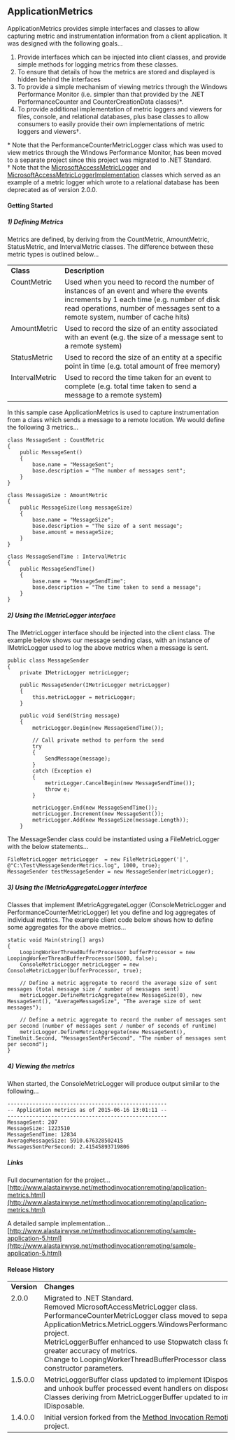 ApplicationMetrics
---
ApplicationMetrics provides simple interfaces and classes to allow capturing metric and instrumentation information from a client application.  It was designed with the following goals...

1. Provide interfaces which can be injected into client classes, and provide simple methods for logging metrics from these classes.
2. To ensure that details of how the metrics are stored and displayed is hidden behind the interfaces
3. To provide a simple mechanism of viewing metrics through the Windows Performance Monitor (i.e. simpler than that provided by the .NET PerformanceCounter and CounterCreationData classes)\*.
4. To provide additional implementation of metric loggers and viewers for files, console, and relational databases, plus base classes to allow consumers to easily provide their own implementations of metric loggers and viewers†.

\* Note that the PerformanceCounterMetricLogger class which was used to view metrics through the Windows Performance Monitor, has been moved to a separate project since this project was migrated to .NET Standard.  
† Note that the [MicrosoftAccessMetricLogger](https://github.com/alastairwyse/ApplicationMetrics/blob/1.5.0.0/ApplicationMetrics/MicrosoftAccessMetricLogger.cs) and [MicrosoftAccessMetricLoggerImplementation](https://github.com/alastairwyse/ApplicationMetrics/blob/1.5.0.0/ApplicationMetrics/MicrosoftAccessMetricLoggerImplementation.cs) classes which served as an example of a metric logger which wrote to a relational database has been deprecated as of version 2.0.0.

#### Getting Started

##### 1) Defining Metrics
Metrics are defined, by deriving from the CountMetric, AmountMetric, StatusMetric, and IntervalMetric classes.  The difference between these metric types is outlined below...

<table>
  <tr>
    <td><b>Class</b></td>
    <td><b>Description</b></td>
  </tr>
  <tr>
    <td valign="top">CountMetric</td>
    <td>Used when you need to record the number of instances of an event and where the events increments by 1 each time (e.g. number of disk read operations, number of messages sent to a remote system, number of cache hits)</td>
  </tr>
  <tr>
    <td valign="top">AmountMetric</td>
    <td>Used to record the size of an entity associated with an event (e.g. the size of a message sent to a remote system)</td>
  </tr>
  <tr>
    <td valign="top">StatusMetric</td>
    <td>Used to record the size of an entity at a specific point in time (e.g. total amount of free memory)</td>
  </tr>
  <tr>
    <td valign="top">IntervalMetric</td>
    <td>Used to record the time taken for an event to complete (e.g. total time taken to send a message to a remote system)</td>
  </tr>
</table>

In this sample case ApplicationMetrics is used to capture instrumentation from a class which sends a message to a remote location.  We would define the following 3 metrics...

    class MessageSent : CountMetric
    {
        public MessageSent()
        {
            base.name = "MessageSent";
            base.description = "The number of messages sent";
        }
    }
    
    class MessageSize : AmountMetric
    {
        public MessageSize(long messageSize)
        {
            base.name = "MessageSize";
            base.description = "The size of a sent message";
            base.amount = messageSize;
        }
    }
    
    class MessageSendTime : IntervalMetric
    {
        public MessageSendTime()
        {
            base.name = "MessageSendTime";
            base.description = "The time taken to send a message";
        }
    }

##### 2) Using the IMetricLogger interface
The IMetricLogger interface should be injected into the client class.  The example below shows our message sending class, with an instance of IMetricLogger used to log the above metrics when a message is sent.

    public class MessageSender
    {
        private IMetricLogger metricLogger;
    
        public MessageSender(IMetricLogger metricLogger)
        {
            this.metricLogger = metricLogger;
        }
    
        public void Send(String message)
        {
            metricLogger.Begin(new MessageSendTime());
    
            // Call private method to perform the send
            try
            {
                SendMessage(message);
            }
            catch (Exception e)
            {
                metricLogger.CancelBegin(new MessageSendTime());
                throw e;
            }

            metricLogger.End(new MessageSendTime());
            metricLogger.Increment(new MessageSent());
            metricLogger.Add(new MessageSize(message.Length));
        }

The MessageSender class could be instantiated using a FileMetricLogger with the below statements...

    FileMetricLogger metricLogger  = new FileMetricLogger('|', @"C:\Test\MessageSenderMetrics.log", 1000, true);
    MessageSender testMessageSender = new MessageSender(metricLogger);

##### 3) Using the IMetricAggregateLogger interface
Classes that implement IMetricAggregateLogger (ConsoleMetricLogger and PerformanceCounterMetricLogger) let you define and log aggregates of individual metrics.  The example client code below shows how to define some aggregates for the above metrics...

    static void Main(string[] args)
    {
        LoopingWorkerThreadBufferProcessor bufferProcessor = new LoopingWorkerThreadBufferProcessor(5000, false);
        ConsoleMetricLogger metricLogger = new ConsoleMetricLogger(bufferProcessor, true);
    
        // Define a metric aggregate to record the average size of sent messages (total message size / number of messages sent)
        metricLogger.DefineMetricAggregate(new MessageSize(0), new MessageSent(), "AverageMessageSize", "The average size of sent messages");
    
        // Define a metric aggregate to record the number of messages sent per second (number of messages sent / number of seconds of runtime)
        metricLogger.DefineMetricAggregate(new MessageSent(), TimeUnit.Second, "MessagesSentPerSecond", "The number of messages sent per second");
    }

##### 4) Viewing the metrics
When started, the ConsoleMetricLogger will produce output similar to the following...

    ---------------------------------------------------
    -- Application metrics as of 2015-06-16 13:01:11 --
    ---------------------------------------------------
    MessageSent: 207
    MessageSize: 1223510
    MessageSendTime: 12834
    AverageMessageSize: 5910.676328502415
    MessagesSentPerSecond: 2.41545893719806

##### Links
Full documentation for the project...<br>
[http://www.alastairwyse.net/methodinvocationremoting/application-metrics.html](http://www.alastairwyse.net/methodinvocationremoting/application-metrics.html)

A detailed sample implementation...<br>
[http://www.alastairwyse.net/methodinvocationremoting/sample-application-5.html](http://www.alastairwyse.net/methodinvocationremoting/sample-application-5.html)

#### Release History

<table>
  <tr>
    <td><b>Version</b></td>
    <td><b>Changes</b></td>
  </tr>
  <tr>
    <td valign="top">2.0.0</td>
    <td>
      Migrated to .NET Standard.<br />
      Removed MicrosoftAccessMetricLogger class.<br />
      PerformanceCounterMetricLogger class moved to separate ApplicationMetrics.MetricLoggers.WindowsPerformanceCounter project.<br />
      MetricLoggerBuffer enhanced to use Stopwatch class for greater accuracy of metrics.<br />
      Change to LoopingWorkerThreadBufferProcessor class constructor parameters.<br />
    </td>
  </tr>
  <tr>
    <td valign="top">1.5.0.0</td>
    <td>
      MetricLoggerBuffer class updated to implement IDisposable, and unhook buffer processed event handlers on dispose.<br />
      Classes deriving from MetricLoggerBuffer updated to implement IDisposable.
    </td>
  </tr>
  <tr>
    <td valign="top">1.4.0.0</td>
    <td>
      Initial version forked from the <a href="http://www.alastairwyse.net/methodinvocationremoting/">Method Invocation Remoting</a> project.
    </td>
  </tr>
</table>